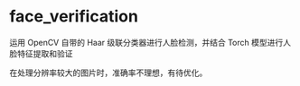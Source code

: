 # face_verification
  
  运用 OpenCV 自带的 Haar 级联分类器进行人脸检测，并结合 Torch 模型进行人脸特征提取和验证

  在处理分辨率较大的图片时，准确率不理想，有待优化。
